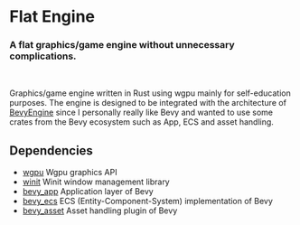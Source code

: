 # Flat Engine

### A flat graphics/game engine without unnecessary complications.

<br>

Graphics/game engine written in Rust using wgpu mainly for self-education purposes. The engine is designed to be integrated with the architecture of [BevyEngine] since I personally really like Bevy and wanted to use some crates from the Bevy ecosystem such as App, ECS and asset handling.

## Dependencies
- [wgpu] Wgpu graphics API
- [winit] Winit window management library
- [bevy_app] Application layer of Bevy
- [bevy_ecs] ECS (Entity-Component-System) implementation of Bevy
- [bevy_asset] Asset handling plugin of Bevy

[BevyEngine]: https://github.com/bevyengine/bevy
[wgpu]: https://github.com/gfx-rs/wgpu
[winit]: https://github.com/rust-windowing/winit
[bevy_app]: https://github.com/bevyengine/bevy
[bevy_ecs]: https://github.com/bevyengine/bevy
[bevy_asset]: https://github.com/bevyengine/bevy